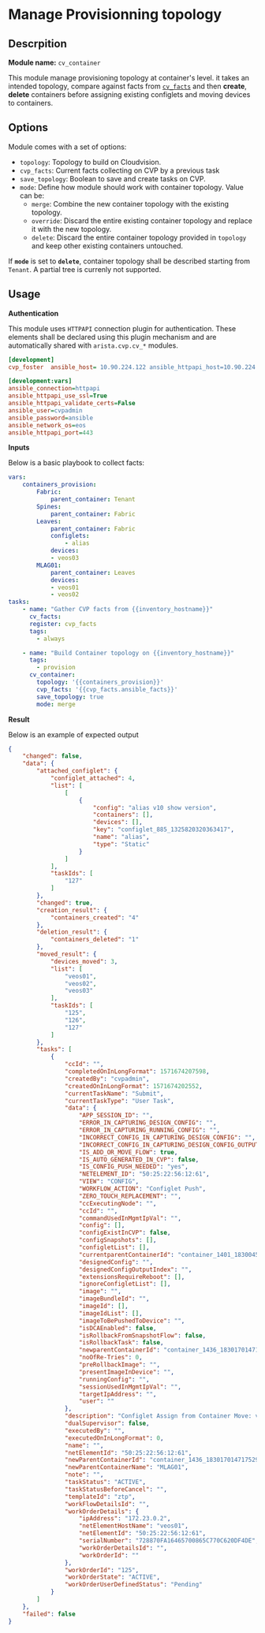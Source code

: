 # Manage Provisionning topology

## Descrpition

__Module name:__ `cv_container`

This module manage provisioning topology at container's level. it takes an intended topology, compare against facts from [`cv_facts`](cv_facts.md) and then __create__, __delete__ containers before assigning existing configlets and moving devices to containers.

## Options

Module comes with a set of options:

- `topology`: Topology to build on Cloudvision.
- `cvp_facts`: Current facts collecting on CVP by a previous task
- `save_topology`: Boolean to save and create tasks on CVP.
- `mode`: Define how module should work with container topology. Value can be:
    - `merge`: Combine the new container topology with the existing topology.
    - `override`: Discard the entire existing container topology and replace it with the new topology.
    - `delete`: Discard the entire container topology provided in `topology` and keep other existing containers untouched.

If __`mode`__ is set to __`delete`__, container topology shall be described starting from `Tenant`. A partial tree is currenly not supported.

## Usage

__Authentication__

This module uses `HTTPAPI` connection plugin for authentication. These elements shall be declared using this plugin mechanism and are automatically shared with `arista.cvp.cv_*` modules.

```ini
[development]
cvp_foster  ansible_host= 10.90.224.122 ansible_httpapi_host=10.90.224.122

[development:vars]
ansible_connection=httpapi
ansible_httpapi_use_ssl=True
ansible_httpapi_validate_certs=False
ansible_user=cvpadmin
ansible_password=ansible
ansible_network_os=eos
ansible_httpapi_port=443
```

__Inputs__

Below is a basic playbook to collect facts:

```yaml
vars:
    containers_provision:
        Fabric:
            parent_container: Tenant
        Spines:
            parent_container: Fabric
        Leaves:
            parent_container: Fabric
            configlets:
                - alias
            devices:
            - veos03
        MLAG01:
            parent_container: Leaves
            devices:
            - veos01
            - veos02
tasks:
    - name: "Gather CVP facts from {{inventory_hostname}}"
      cv_facts:
      register: cvp_facts
      tags:
        - always

    - name: "Build Container topology on {{inventory_hostname}}"
      tags:
        - provision
      cv_container:
        topology: '{{containers_provision}}'
        cvp_facts: '{{cvp_facts.ansible_facts}}'
        save_topology: true
        mode: merge
```

__Result__

Below is an example of expected output

```json
{
    "changed": false,
    "data": {
        "attached_configlet": {
            "configlet_attached": 4,
            "list": [
                [
                    {
                        "config": "alias v10 show version",
                        "containers": [],
                        "devices": [],
                        "key": "configlet_885_1325820320363417",
                        "name": "alias",
                        "type": "Static"
                    }
                ]
            ],
            "taskIds": [
                "127"
            ]
        },
        "changed": true,
        "creation_result": {
            "containers_created": "4"
        },
        "deletion_result": {
            "containers_deleted": "1"
        },
        "moved_result": {
            "devices_moved": 3,
            "list": [
                "veos01",
                "veos02",
                "veos03"
            ],
            "taskIds": [
                "125",
                "126",
                "127"
            ]
        },
        "tasks": [
            {
                "ccId": "",
                "completedOnInLongFormat": 1571674207598,
                "createdBy": "cvpadmin",
                "createdOnInLongFormat": 1571674202552,
                "currentTaskName": "Submit",
                "currentTaskType": "User Task",
                "data": {
                    "APP_SESSION_ID": "",
                    "ERROR_IN_CAPTURING_DESIGN_CONFIG": "",
                    "ERROR_IN_CAPTURING_RUNNING_CONFIG": "",
                    "INCORRECT_CONFIG_IN_CAPTURING_DESIGN_CONFIG": "",
                    "INCORRECT_CONFIG_IN_CAPTURING_DESIGN_CONFIG_OUTPUT_INDEX": "",
                    "IS_ADD_OR_MOVE_FLOW": true,
                    "IS_AUTO_GENERATED_IN_CVP": false,
                    "IS_CONFIG_PUSH_NEEDED": "yes",
                    "NETELEMENT_ID": "50:25:22:56:12:61",
                    "VIEW": "CONFIG",
                    "WORKFLOW_ACTION": "Configlet Push",
                    "ZERO_TOUCH_REPLACEMENT": "",
                    "ccExecutingNode": "",
                    "ccId": "",
                    "commandUsedInMgmtIpVal": "",
                    "config": [],
                    "configExistInCVP": false,
                    "configSnapshots": [],
                    "configletList": [],
                    "currentparentContainerId": "container_1401_1830045226427188",
                    "designedConfig": "",
                    "designedConfigOutputIndex": "",
                    "extensionsRequireReboot": [],
                    "ignoreConfigletList": [],
                    "image": "",
                    "imageBundleId": "",
                    "imageId": [],
                    "imageIdList": [],
                    "imageToBePushedToDevice": "",
                    "isDCAEnabled": false,
                    "isRollbackFromSnapshotFlow": false,
                    "isRollbackTask": false,
                    "newparentContainerId": "container_1436_1830170147175295",
                    "noOfRe-Tries": 0,
                    "preRollbackImage": "",
                    "presentImageInDevice": "",
                    "runningConfig": "",
                    "sessionUsedInMgmtIpVal": "",
                    "targetIpAddress": "",
                    "user": ""
                },
                "description": "Configlet Assign from Container Move: veos01",
                "dualSupervisor": false,
                "executedBy": "",
                "executedOnInLongFormat": 0,
                "name": "",
                "netElementId": "50:25:22:56:12:61",
                "newParentContainerId": "container_1436_1830170147175295",
                "newParentContainerName": "MLAG01",
                "note": "",
                "taskStatus": "ACTIVE",
                "taskStatusBeforeCancel": "",
                "templateId": "ztp",
                "workFlowDetailsId": "",
                "workOrderDetails": {
                    "ipAddress": "172.23.0.2",
                    "netElementHostName": "veos01",
                    "netElementId": "50:25:22:56:12:61",
                    "serialNumber": "728870FA16465700865C770C620DF4DE",
                    "workOrderDetailsId": "",
                    "workOrderId": ""
                },
                "workOrderId": "125",
                "workOrderState": "ACTIVE",
                "workOrderUserDefinedStatus": "Pending"
            }
        ]
    },
    "failed": false
}
```


